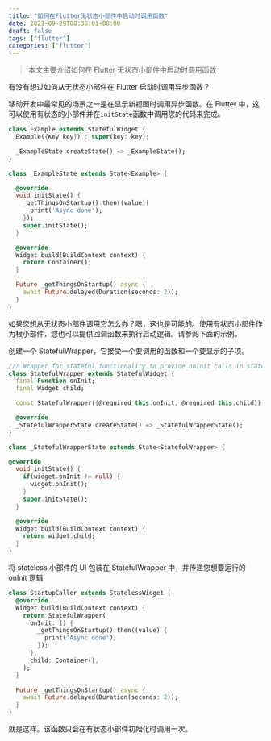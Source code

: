 ```yaml
---
title: "如何在Flutter无状态小部件中启动时调用函数"
date: 2021-09-29T08:36:01+08:00
draft: false
tags: ["flutter"]
categories: ["flutter"]
---
```


> 本文主要介绍如何在 Flutter 无状态小部件中启动时调用函数

有没有想过如何从无状态小部件在 Flutter 启动时调用异步函数？

移动开发中最常见的场景之一是在显示新视图时调用异步函数。在 Flutter 中，这可以使用有状态的小部件并在`initState`函数中调用您的代码来完成。

```dart
class Example extends StatefulWidget {
  Example({Key key}) : super(key: key);

  _ExampleState createState() => _ExampleState();
}

class _ExampleState extends State<Example> {

  @override
  void initState() {
    _getThingsOnStartup().then((value){
      print('Async done');
    });
    super.initState();
  }

  @override
  Widget build(BuildContext context) {
    return Container();
  }

  Future _getThingsOnStartup() async {
    await Future.delayed(Duration(seconds: 2));
  }
} 
```

如果您想从无状态小部件调用它怎么办？嗯，这也是可能的。使用有状态小部件作为根小部件，您也可以提供回调函数来执行启动逻辑。请参阅下面的示例。

创建一个 StatefulWrapper，它接受一个要调用的函数和一个要显示的子项。

```dart
/// Wrapper for stateful functionality to provide onInit calls in stateles widget
class StatefulWrapper extends StatefulWidget {
  final Function onInit;
  final Widget child;

  const StatefulWrapper({@required this.onInit, @required this.child});

  @override
  _StatefulWrapperState createState() => _StatefulWrapperState();
}

class _StatefulWrapperState extends State<StatefulWrapper> {

@override
  void initState() {
    if(widget.onInit != null) {
      widget.onInit();
    }
    super.initState();
  }

  @override
  Widget build(BuildContext context) {
    return widget.child;
  }
}
```

将 stateless 小部件的 UI 包装在 StatefulWrapper 中，并传递您想要运行的 onInit 逻辑

```dart
class StartupCaller extends StatelessWidget {
  @override
  Widget build(BuildContext context) {
    return StatefulWrapper(
      onInit: () {
        _getThingsOnStartup().then((value) {
          print('Async done');
        });
      },
      child: Container(),
    );
  }

  Future _getThingsOnStartup() async {
    await Future.delayed(Duration(seconds: 2));
  }
}
```

就是这样。该函数只会在有状态小部件初始化时调用一次。